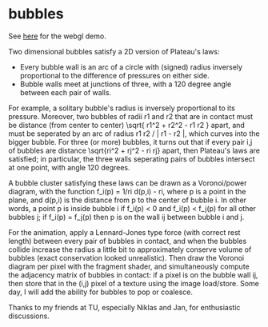# bubbles

See [here](https://littlebadger.github.io/bblwebgl.html) for the webgl demo.

Two dimensional bubbles satisfy a 2D version of Plateau's laws:
 * Every bubble wall is an arc of a circle with (signed) radius inversely proportional to the difference of pressures on either side. 
 * Bubble walls meet at junctions of three, with a 120 degree angle between each pair of walls.

For example, a solitary bubble's radius is inversely proportional to its pressure. Moreover, two bubbles of radii r1 and r2 that are in contact must be distance (from center to center) \sqrt{ r1^2 + r2^2 - r1 r2 } apart, and must be seperated by an arc of radius r1 r2 / | r1 - r2 |, which curves into the bigger bubble. For three (or more) bubbles, it turns out that if every pair i,j of bubbles are distance \sqrt{ri^2 + rj^2 - ri rj} apart, then Plateau's laws are satisfied; in particular, the three walls seperating pairs of bubbles intersect at one point, with angle 120 degrees. 

A bubble cluster satisfying these laws can be drawn as a Voronoi/power diagram, with the function f_i(p) = 1/ri d(p,i) - ri, where p is a point in the plane, and d(p,i) is the distance from p to the center of bubble i. In other words, a point p is inside bubble i if f_i(p) < 0 and f_i(p) < f_j(p) for all other bubbles j; if f_i(p) = f_j(p) then p is on the wall ij between bubble i and j.

For the animation, apply a Lennard-Jones type force (with correct rest length) between every pair of bubbles in contact, and when the bubbles collide increase the radius a little bit to approximately conserve volume of bubbles (exact conservation looked unrealistic). Then draw the Voronoi diagram per pixel with the fragment shader, and simultaneously compute the adjacency matrix of bubbles in contact: if a pixel is on the bubble wall ij, then store that in the (i,j) pixel of a texture using the image load/store. Some day, I will add the ability for bubbles to pop or coalesce. 

Thanks to my friends at TU, especially Niklas and Jan, for enthusiastic discussions. 


